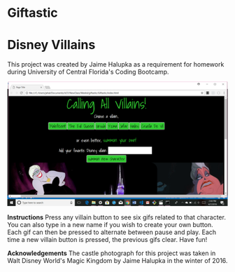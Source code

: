 # Giftastic
# Disney Villains
This project was created by Jaime Halupka as a requirement for homework during University of Central Florida's Coding
Bootcamp. 

![In Action](/assets/images/screenshot.png "In Action")

**Instructions**
Press any villain button to see six gifs related to that character. You can also type in a new name if you wish to create your own button. Each gif can then be pressed to alternate between pause and play. Each time a new villain button is pressed, the previous gifs clear. Have fun!

**Acknowledgements**
The castle photograph for this project was taken in Walt Disney World's Magic Kingdom by Jaime Halupka in the winter of 2016. 